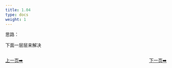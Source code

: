 ```yaml
---
title: 1.04 
type: docs
weight: 1
---
```


思路：

下面一层层来解决   




<div style="display: flex;justify-content: space-between;align-items: center;">
<p><a href="https://books.linuxwt.com/linuxwtsbc/ChapterOne/shell3">上一页➡️</a></p>
<p><a href="https://books.linuxwt.com/linuxwtsbc/ChapterOne/shell5">下一页➡️</a></p>
</div>